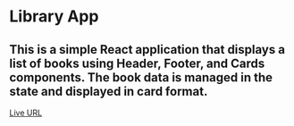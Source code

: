 # Library App
## This is a simple React application that displays a list of books using Header, Footer, and Cards components. The book data is managed in the state and displayed in card format.

<a href="https://sondosalnbabteh.github.io/Library-App-/">Live URL</a>